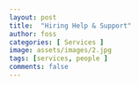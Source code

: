 ```yaml
---
layout: post
title:  "Hiring Help & Support"
author: foss
categories: [ Services ]
image: assets/images/2.jpg
tags: [services, people ]
comments: false
---
```


